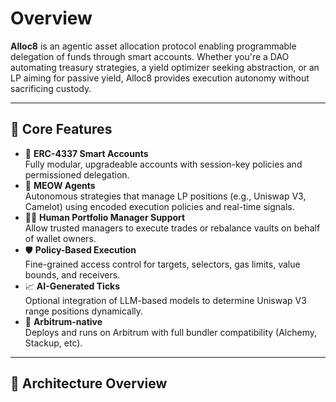 # Overview

**Alloc8** is an agentic asset allocation protocol enabling programmable delegation of funds through smart accounts. Whether you're a DAO automating treasury strategies, a yield optimizer seeking abstraction, or an LP aiming for passive yield, Alloc8 provides execution autonomy without sacrificing custody.

***

## 🧠 Core Features

* 🔐 **ERC-4337 Smart Accounts**\
  Fully modular, upgradeable accounts with session-key policies and permissioned delegation.
* 🧬 **MEOW Agents**\
  Autonomous strategies that manage LP positions (e.g., Uniswap V3, Camelot) using encoded execution policies and real-time signals.
* 🧑‍💼 **Human Portfolio Manager Support**\
  Allow trusted managers to execute trades or rebalance vaults on behalf of wallet owners.
* 🛡 **Policy-Based Execution**\
  Fine-grained access control for targets, selectors, gas limits, value bounds, and receivers.
* 📈 **AI-Generated Ticks**\
  Optional integration of LLM-based models to determine Uniswap V3 range positions dynamically.
* 🌉 **Arbitrum-native**\
  Deploys and runs on Arbitrum with full bundler compatibility (Alchemy, Stackup, etc).

***

## 🔗 Architecture Overview

<figure><img src=".gitbook/assets/Screenshot 2025-06-27 at 7.27.21 PM.png" alt=""><figcaption></figcaption></figure>
